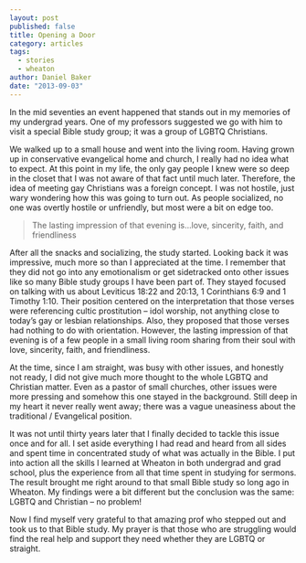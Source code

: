 ```yaml
---
layout: post
published: false
title: Opening a Door
category: articles
tags: 
  - stories
  - wheaton
author: Daniel Baker
date: "2013-09-03"
---
```


In the mid seventies an event happened that stands out in my memories of my undergrad years.  One of my professors suggested we go with him to visit a special Bible study group; it was a group of LGBTQ Christians.

We walked up to a small house and went into the living room. Having grown up in conservative evangelical home and church, I really had no idea what to expect. At this point in my life, the only gay people I knew were so deep in the closet that I was not aware of that fact until much later.  Therefore, the idea of meeting gay Christians was a foreign concept.  I was not hostile, just wary wondering how this was going to turn out.  As people socialized, no one was overtly hostile or unfriendly, but most were a bit on edge too.

> The lasting impression of that evening is…love, sincerity, faith, and friendliness

After all the snacks and socializing, the study started.  Looking back it was impressive, much more so than I appreciated at the time.  I remember that they did not go into any emotionalism or get sidetracked onto other issues like so many Bible study groups I have been part of.  They stayed focused on talking with us about Leviticus 18:22 and 20:13, 1 Corinthians 6:9 and 1 Timothy 1:10.  Their position centered on the interpretation that those verses were referencing cultic prostitution – idol worship, not anything close to today’s gay or lesbian relationships.  Also, they proposed that those verses had nothing to do with orientation.  However, the lasting impression of that evening is of a few people in a small living room sharing from their soul with love, sincerity, faith, and friendliness.

At the time, since I am straight, was busy with other issues, and honestly not ready, I did not give much more thought to the whole LGBTQ and Christian matter.  Even as a pastor of small churches, other issues were more pressing and somehow this one stayed in the background.  Still deep in my heart it never really went away; there was a vague uneasiness about the traditional / Evangelical position.

It was not until thirty years later that I finally decided to tackle this issue once and for all.  I set aside everything I had read and heard from all sides and spent time in concentrated study of what was actually in the Bible.  I put into action all the skills I learned at Wheaton in both undergrad and grad school, plus the experience from all that time spent in studying for sermons. The result brought me right around to that small Bible study so long ago in Wheaton. My findings were a bit different but the conclusion was the same: LGBTQ and Christian – no problem!

Now I find myself very grateful to that amazing prof who stepped out and took us to that Bible study.  My prayer is that those who are struggling would find the real help and support they need whether they are LGBTQ or straight.  
